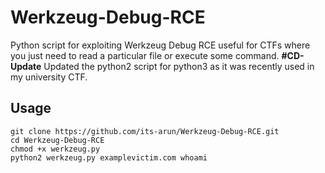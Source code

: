 # Werkzeug-Debug-RCE
Python script for exploiting Werkzeug Debug RCE useful for CTFs where you just need to read a particular file or execute some command.
**#CD-Update**
Updated the python2 script for python3 as it was recently used in my university CTF. 
## Usage
```
git clone https://github.com/its-arun/Werkzeug-Debug-RCE.git
cd Werkzeug-Debug-RCE
chmod +x werkzeug.py
python2 werkzeug.py examplevictim.com whoami
```
